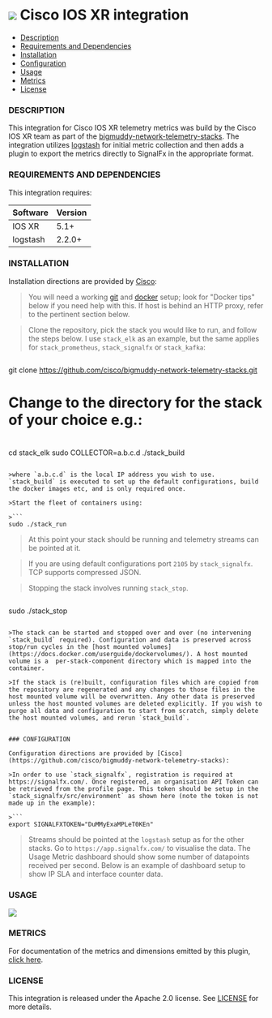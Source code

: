 # ![](https://github.com/signalfx/integrations/blob/master/logstash-ciscoxr/img/integrations_ciscoiosxr.png) Cisco IOS XR integration

- [Description](#description)
- [Requirements and Dependencies](#requirements-and-dependencies)
- [Installation](#installation)
- [Configuration](#configuration)
- [Usage](#usage)
- [Metrics](#metrics)
- [License](#license)

### DESCRIPTION

This integration for Cisco IOS XR telemetry metrics was build by the Cisco IOS XR team as part of the [bigmuddy-network-telemetry-stacks](https://github.com/cisco/bigmuddy-network-telemetry-stacks). The integration utilizes [logstash](https://www.elastic.co/products/logstash) for initial metric collection and then adds a plugin to export the metrics directly to SignalFx in the appropriate format.

### REQUIREMENTS AND DEPENDENCIES

This integration requires:

| Software          | Version        |
|-------------------|----------------|
| IOS XR | 5.1+ |
| logstash | 2.2.0+ |

### INSTALLATION

Installation directions are provided by [Cisco](https://github.com/cisco/bigmuddy-network-telemetry-stacks):

>You will need a working [git](https://git-scm.com/book/en/v2/Getting-Started-Installing-Git) and [docker](https://docs.docker.com/installation/) setup; look for "Docker tips" below if you need help with this. If host is behind an HTTP proxy, refer to the pertinent section below.

>Clone the repository, pick the stack you would like to run, and follow the steps below. I use `stack_elk` as an example, but the same applies for `stack_prometheus`, `stack_signalfx` or `stack_kafka`:

>```
 git clone https://github.com/cisco/bigmuddy-network-telemetry-stacks.git
 #
 # Change to the directory for the stack of your choice e.g.:
 #
 cd stack_elk
 sudo COLLECTOR=a.b.c.d ./stack_build
 ```

>where `a.b.c.d` is the local IP address you wish to use. `stack_build` is executed to set up the default configurations, build the docker images etc, and is only required once.

>Start the fleet of containers using:

>```
 sudo ./stack_run
 ```

>At this point your stack should be running and telemetry streams can be pointed at it.

>If you are using default configurations port `2105` by `stack_signalfx`. TCP supports compressed JSON.

>Stopping the stack involves running `stack_stop`.

>```
 sudo ./stack_stop
 ```

>The stack can be started and stopped over and over (no intervening `stack_build` required). Configuration and data is preserved across stop/run cycles in the [host mounted volumes](https://docs.docker.com/userguide/dockervolumes/). A host mounted volume is a  per-stack-component directory which is mapped into the container.

>If the stack is (re)built, configuration files which are copied from the repository are regenerated and any changes to those files in the host mounted volume will be overwritten. Any other data is preserved unless the host mounted volumes are deleted explicitly. If you wish to purge all data and configuration to start from scratch, simply delete the host mounted volumes, and rerun `stack_build`.


### CONFIGURATION

Configuration directions are provided by [Cisco](https://github.com/cisco/bigmuddy-network-telemetry-stacks):

>In order to use `stack_signalfx`, registration is required at https://signalfx.com/. Once registered, an organisation API Token can be retrieved from the profile page. This token should be setup in the `stack_signalfx/src/environment` as shown here (note the token is not made up in the example):

>```
 export SIGNALFXTOKEN="DuMMyExaMPLeT0KEn"
 ```

>Streams should be pointed at the `logstash` setup as for the other stacks. Go to `https://app.signalfx.com/` to visualise the data. The Usage Metric dashboard should show some number of datapoints received per second. Below is an example of dashboard setup to show IP SLA and interface counter data.

### USAGE

![](https://github.com/cisco/bigmuddy-network-telemetry-stacks/blob/master/common/png/signalfxjitter.png)

### METRICS

For documentation of the metrics and dimensions emitted by this plugin, [click here](././docs).

### LICENSE

This integration is released under the Apache 2.0 license. See [LICENSE](./LICENSE) for more details.
